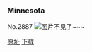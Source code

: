 ### Minnesota
No.2887
![图片不见了~~~](https://imgs.xkcd.com/comics/minnesota.png)

[原址](https://xkcd.com//2887) [下载](https://imgs.xkcd.com/comics/minnesota.png)

